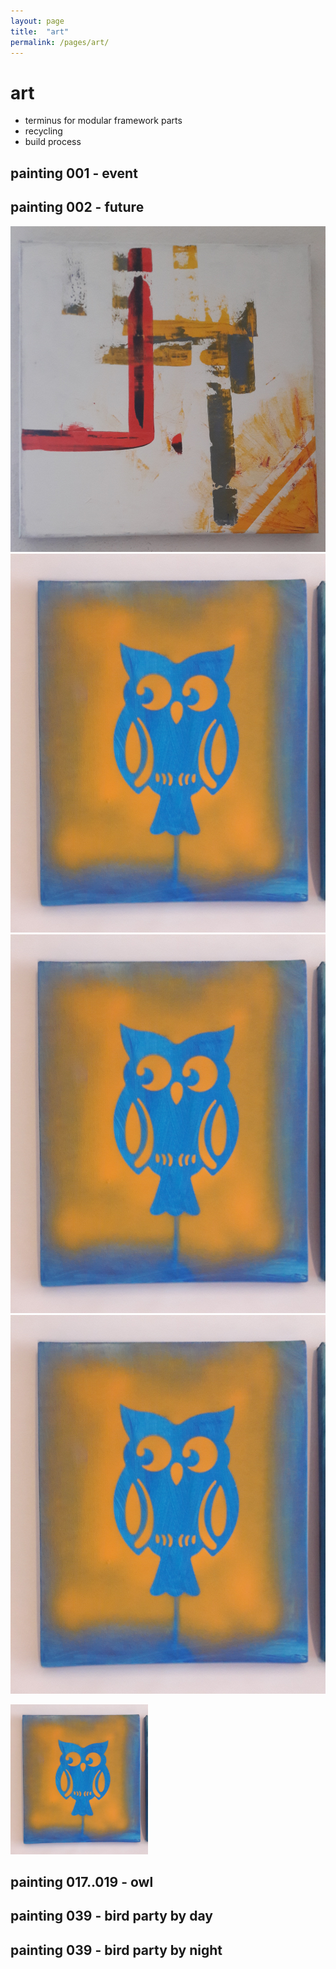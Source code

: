 ```yaml
---
layout: page
title:  "art"
permalink: /pages/art/
---
```


# art

- terminus for modular framework parts
- recycling
- build process

## painting 001 - event

## painting 002 - future
![painting no 2](/images/02.jpg)
![painting no 17](images/17.jpg)
![painting no 17](/images/17.jpg)
![painting no 17](../images/17.jpg)

<p>
    <img src="images/17.jpg" width="220" height="240" />
</p>

## painting 017..019 - owl


## painting 039 - bird party by day

## painting 039 - bird party by night
